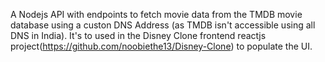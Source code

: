 A Nodejs API with endpoints to fetch movie data from the TMDB movie database using a custon DNS Address (as TMDB isn't accessible using all DNS in India).
It's to used in the Disney Clone frontend reactjs project(https://github.com/noobiethe13/Disney-Clone) to populate the UI.
